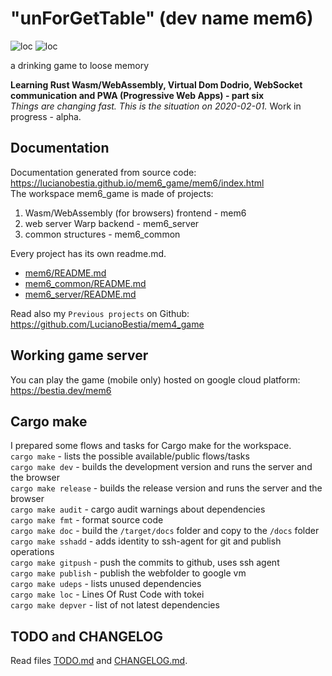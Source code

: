 # "unForGetTable" (dev name mem6)

![loc](https://img.shields.io/badge/lines_of_Rust_code-4591-success)
![loc](https://img.shields.io/badge/lines_of_docs/comments-1231-informational)

a drinking game to loose memory  

**Learning Rust Wasm/WebAssembly, Virtual Dom Dodrio, WebSocket communication and PWA (Progressive Web Apps) - part six**  
*Things are changing fast. This is the situation on 2020-02-01.*
Work in progress - alpha.  

## Documentation

Documentation generated from source code:  
<https://lucianobestia.github.io/mem6_game/mem6/index.html>  
The workspace mem6_game is made of projects:  

1. Wasm/WebAssembly (for browsers) frontend - mem6  
2. web server Warp backend - mem6_server  
3. common structures - mem6_common  

Every project has its own readme.md.  

- [mem6/README.md](
https://github.com/LucianoBestia/mem6_game/blob/master/mem6/README.md)  
- [mem6_common/README.md](https://github.com/LucianoBestia/mem6_game/blob/master/mem6_common/README.md)  
- [mem6_server/README.md](https://github.com/LucianoBestia/mem6_game/blob/master/mem6_server/README.md)  
  
Read also my `Previous projects` on Github:  
<https://github.com/LucianoBestia/mem4_game>  

## Working game server

You can play the game (mobile only) hosted on google cloud platform:  
<https://bestia.dev/mem6>  

## Cargo make

I prepared some flows and tasks for Cargo make for the workspace.  
`cargo make` - lists the possible available/public flows/tasks  
`cargo make dev` - builds the development version and runs the server and the browser  
`cargo make release` - builds the release version and runs the server and the browser  
`cargo make audit` - cargo audit warnings about dependencies  
`cargo make fmt` - format source code  
`cargo make doc` - build the `/target/docs` folder and copy to the `/docs` folder  
`cargo make sshadd` - adds identity to ssh-agent for git and publish operations  
`cargo make gitpush` - push the commits to github, uses ssh agent  
`cargo make publish` - publish the webfolder to google vm  
`cargo make udeps` - lists unused dependencies  
`cargo make loc` - Lines Of Rust Code with tokei  
`cargo make depver` - list of not latest dependencies  

## TODO and CHANGELOG

Read files [TODO.md](https://github.com/LucianoBestia/mem6_game/blob/master/TODO.md) and [CHANGELOG.md](https://github.com/LucianoBestia/mem6_game/blob/master/CHANGELOG.md).  
